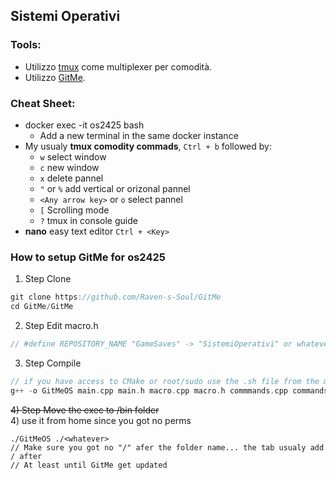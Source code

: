 ## Sistemi Operativi
### Tools:
- Utilizzo [tmux](https://github.com/tmux/tmux) come multiplexer per comodità.
- Utilizzo [GitMe](https://github.com/Raven-s-Soul/GitMe). 
### Cheat Sheet:
- docker exec -it os2425 bash
   - Add a new terminal in the same docker instance
- My usualy **tmux comodity commads**, `Ctrl + b` followed by:
   - `w` select window
   - `c` new window
   - `x` delete pannel
   - `"` or `%` add vertical or orizonal pannel
   - `<Any arrow key>` or `o` select pannel
   - `[` Scrolling mode
   - `?` tmux in console guide
- **nano** easy text editor `Ctrl + <Key>`
### How to setup GitMe for os2425
1) Step Clone
```c
git clone https://github.com/Raven-s-Soul/GitMe
cd GitMe/GitMe
```
2) Step Edit macro.h
```c
// #define REPOSITORY_NAME "GameSaves" -> "SistemiOperativi" or whatever
```
3) Step Compile
```c
// if you have access to CMake or root/sudo use the .sh file from the main folder and your done
g++ -o GitMeOS main.cpp main.h macro.cpp macro.h commmands.cpp commands.h
```
<s> 4) Step Move the exec to /bin folder </s><br>
4) use it from home since you got no perms
```
./GitMeOS ./<whatever>
// Make sure you got no "/" afer the folder name... the tab usualy add / after
// At least until GitMe get updated
```
